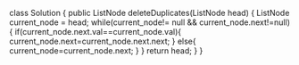 class Solution {
public ListNode deleteDuplicates(ListNode head) {
ListNode current_node = head;
while(current_node!= null && current_node.next!=null){
if(current_node.next.val==current_node.val){
current_node.next=current_node.next.next;
} else{
current_node=current_node.next;
}
}
return head;
}
}